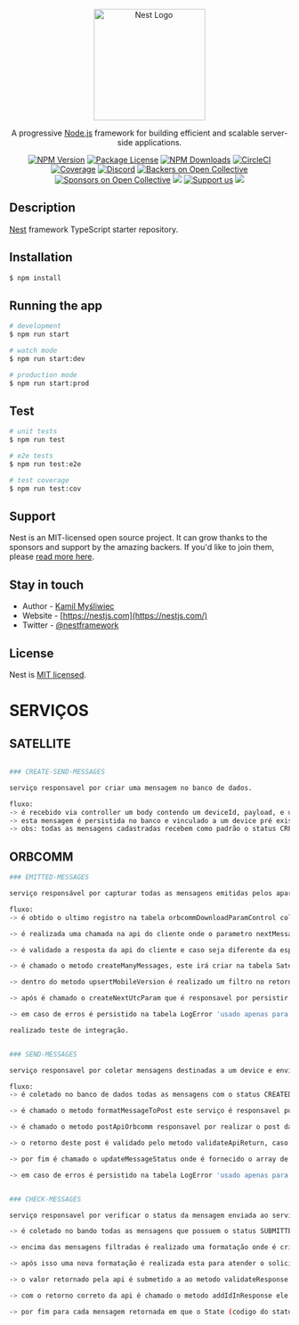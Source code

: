 <p align="center">
  <a href="http://nestjs.com/" target="blank"><img src="https://nestjs.com/img/logo-small.svg" width="200" alt="Nest Logo" /></a>
</p>

[circleci-image]: https://img.shields.io/circleci/build/github/nestjs/nest/master?token=abc123def456
[circleci-url]: https://circleci.com/gh/nestjs/nest

  <p align="center">A progressive <a href="http://nodejs.org" target="_blank">Node.js</a> framework for building efficient and scalable server-side applications.</p>
    <p align="center">
<a href="https://www.npmjs.com/~nestjscore" target="_blank"><img src="https://img.shields.io/npm/v/@nestjs/core.svg" alt="NPM Version" /></a>
<a href="https://www.npmjs.com/~nestjscore" target="_blank"><img src="https://img.shields.io/npm/l/@nestjs/core.svg" alt="Package License" /></a>
<a href="https://www.npmjs.com/~nestjscore" target="_blank"><img src="https://img.shields.io/npm/dm/@nestjs/common.svg" alt="NPM Downloads" /></a>
<a href="https://circleci.com/gh/nestjs/nest" target="_blank"><img src="https://img.shields.io/circleci/build/github/nestjs/nest/master" alt="CircleCI" /></a>
<a href="https://coveralls.io/github/nestjs/nest?branch=master" target="_blank"><img src="https://coveralls.io/repos/github/nestjs/nest/badge.svg?branch=master#9" alt="Coverage" /></a>
<a href="https://discord.gg/G7Qnnhy" target="_blank"><img src="https://img.shields.io/badge/discord-online-brightgreen.svg" alt="Discord"/></a>
<a href="https://opencollective.com/nest#backer" target="_blank"><img src="https://opencollective.com/nest/backers/badge.svg" alt="Backers on Open Collective" /></a>
<a href="https://opencollective.com/nest#sponsor" target="_blank"><img src="https://opencollective.com/nest/sponsors/badge.svg" alt="Sponsors on Open Collective" /></a>
  <a href="https://paypal.me/kamilmysliwiec" target="_blank"><img src="https://img.shields.io/badge/Donate-PayPal-ff3f59.svg"/></a>
    <a href="https://opencollective.com/nest#sponsor"  target="_blank"><img src="https://img.shields.io/badge/Support%20us-Open%20Collective-41B883.svg" alt="Support us"></a>
  <a href="https://twitter.com/nestframework" target="_blank"><img src="https://img.shields.io/twitter/follow/nestframework.svg?style=social&label=Follow"></a>
</p>
  <!--[![Backers on Open Collective](https://opencollective.com/nest/backers/badge.svg)](https://opencollective.com/nest#backer)
  [![Sponsors on Open Collective](https://opencollective.com/nest/sponsors/badge.svg)](https://opencollective.com/nest#sponsor)-->

## Description

[Nest](https://github.com/nestjs/nest) framework TypeScript starter repository.

## Installation

```bash
$ npm install
```

## Running the app

```bash
# development
$ npm run start

# watch mode
$ npm run start:dev

# production mode
$ npm run start:prod
```

## Test

```bash
# unit tests
$ npm run test

# e2e tests
$ npm run test:e2e

# test coverage
$ npm run test:cov
```

## Support

Nest is an MIT-licensed open source project. It can grow thanks to the sponsors and support by the amazing backers. If you'd like to join them, please [read more here](https://docs.nestjs.com/support).

## Stay in touch

- Author - [Kamil Myśliwiec](https://kamilmysliwiec.com)
- Website - [https://nestjs.com](https://nestjs.com/)
- Twitter - [@nestframework](https://twitter.com/nestframework)

## License

Nest is [MIT licensed](LICENSE).

# SERVIÇOS

## SATELLITE

```bash

### CREATE-SEND-MESSAGES

serviço responsavel por criar uma mensagem no banco de dados.

fluxo:
-> é recebido via controller um body contendo um deviceId, payload, e um objeto device: que contem id deviceId e status.
-> esta mensagem é persistida no banco e vinculado a um device pré existente na tabela device, IMPORTANTE!! é esperado que a tabela device seja fornecido por outro serviço, no momento foi criado uma tabela para o mesmo.
-> obs: todas as mensagens cadastradas recebem como padrão o status CREATED, para que seja recebida por outros serviços.

```

## ORBCOMM

```bash
### EMITTED-MESSAGES

serviço responsável por capturar todas as mensagens emitidas pelos aparelhos que usam o serviço da orbcomm.

fluxo:
-> é obtido o ultimo registro na tabela orbcommDownloadParamControl coluna nextMessage, parametro usado para consulta na api do cliente.

-> é realizada uma chamada na api do cliente onde o parametro nextMessage é enviado, em resposta é espero o retorno das 500 proximas mensagens emitidas e o parametro nextMessage e um parametro ErrorID = 0;

-> é validado a resposta da api do cliente e caso seja diferente da esperada é lançado um Erro.

-> é chamado o metodo createManyMessages, este irá criar na tabela Satellites um registro para cada mensagem, e 8 registros na tabela especificos já que para cada mensagem da orbcomm é devolvido 8 valores espeficos do serviço!

-> dentro do metodo upsertMobileVersion é realizado um filtro no retorno da api que mantem apenas as mensagens com o atributo 'Payload', este é usado para atualizar as versoes do equipamentos, atualiza valores existentes e cria caso não exista, chave unica de referencia 'DeviceID'

-> após é chamado o createNextUtcParam que é responsavel por persistir a proxima nextMessage que será chamada na proxima execução do serviço.

-> em caso de erros é persistido na tabela LogError 'usado apenas para o serviço da orbcomm' a mensagem do erro, e o serviço 'EMITTED_MESSAGES'

realizado teste de integração.

```

```bash

### SEND-MESSAGES

serviço responsavel por coletar mensagens destinadas a um device e enviar para a api da orbcomm.

fluxo:
-> é coletado no banco de dados todas as mensagens com o status CREATED (indica que a mensagem ainda não foi processada) e que o device atrelado a mensagem seja do serviço ORBCOMM_V2, caso não haja mensagem é lançado um exceção e o ciclo do serviço é interrompido. obs: no momento o serviço captura todas as mensagens, porem é possivel inserir o parametro take dentro da pesquisa para limitar o numero de mensagens que será enviado para serviço de satellite. após o termino do serviço o status das mensagens será alterado e elas não serão coletadas novamente.

-> é chamado o metodo formatMessageToPost este serviço é responsavel por formatar as mensagens retornadas no formato aceito pela api da ORBCOMM, IMPORTANTE!!: hoje as credenciais estão hardcode dentro do metodo, podem substituida por uma varivael de ambiente .env.

-> é chamado o metodo postApiOrbcomm responsavel por realizar o post das mensagens no serviço orbcomm.

-> o retorno deste post é validado pelo metodo validateApiReturn, caso a resposta seja diferente da esperada é lançada uma exceção e o ciclo do serviço é interrompido.

-> por fim é chamado o updateMessageStatus onde é fornecido o array de resposta Submissions da api, este é responsavel por atualizar o status da mensagem para SUBMITTED e criar os valores na tabela specificValues os atributos fwrdID e status, que são atributos especificos do serviço.

-> em caso de erros é persistido na tabela LogError 'usado apenas para o serviço da orbcomm' a mensagem do erro, e o serviço 'SEND_MESSAGES'

```

```bash

### CHECK-MESSAGES

serviço responsavel por verificar o status da mensagem enviada ao serviço de satellite orbcomm, até a resposta do mesmo.

-> é coletado no bando todas as mensagens que possuem o status SUBMITTED e o device atrelado o serviço ORBCOMM_V2, caso não haja mensagens é lançado um exceção e o serviço é interrompido.

-> encima das mensagens filtradas é realizado uma formatação onde é criado um objeto com os atributos id e fwrdIdValue e retornado.

-> após isso uma nova formatação é realizada esta para atender o solicitado pela api orbcomm, onde é enviado o id, senha e as fwids messages que desejamos consultar. IMPORTANTE!!: hoje as credenciais estão hardcode dentro do metodo, podem substituida por uma varivael de ambiente .env.

-> o valor retornado pela api é submetido a ao metodo validateResponse onde caso a mensagem não devolva o valor esperado é lançado uma exceção e o cliclo é interrompido.

-> com o retorno correto da api é chamado o metodo addIdInResponse ele é responsavel por pegar a lista de objetos retornado pela api identificar qual possui a propriedade ForwardMessageID igual a fwrdIdValue enviada e acrescentar o id(banco de dados) no body.

-> por fim para cada mensagem retornada em que o State (codigo do status) que seja diferente de zero será atualizado no banco com seu novo status, e o valor especifico orbcomm status também será atualizado.

```
